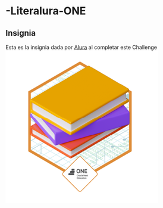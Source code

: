 # -Literalura-ONE

## Insignia

Esta es la insignia dada por [Alura](https://www.aluracursos.com)  al completar este Challenge
![Badge-Literatura](https://github.com/AndCarrillo/-Literalura-ONE/blob/main/badge%20literalura.png)
